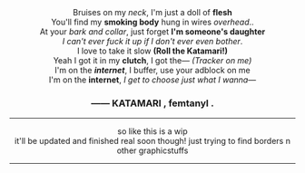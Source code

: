 <center>
  Bruises on my <i>neck</i>, I'm just a doll of <b>flesh</b>
  <br>
  You'll find my <b>smoking body</b> hung in wires <i>overhead</i>..
  <br>
  At your <i>bark and collar</i>, just forget <b>I'm someone's daughter</b>
  <br>
  <i>I can't ever fuck it up if I don't ever even bother</i>.
  <br>
  I love to take it slow <b>(Roll the Katamari!)</b>
  <br>
  Yeah I got it in my <b>clutch</b>, I got the— <i>(Tracker on me)</i>
  <br>
  I'm on the <b><i>internet</i></b>, I buffer, use your adblock on me
  <br>
  I'm on the <b>internet</b>, <i>I get to choose just what I wanna—</i>
  <br>
  <h3>—— KATAMARI , femtanyl .</h3>
</center>

- - -

<center>
  so like this is a wip
  <br>
  it'll be updated and finished real soon though! just trying to find borders n other graphicstuffs
</center>

- - -

<img src=""/>
